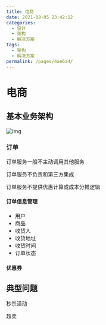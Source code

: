 ```yaml
---
title: 电商
date: 2021-08-05 23:42:12
categories:
  - 设计
  - 架构
  - 解决方案
tags:
  - 架构
  - 解决方案
permalink: /pages/4ae6a4/
---
```


# 电商

## 基本业务架构

![img](F:/Java_notes/images-master/snap/20210805222544.jpg)

### 订单

订单服务一般不主动调用其他服务

订单服务不负责和第三方集成

订单服务不提供优惠计算或成本分摊逻辑

#### 订单信息管理

- 用户
- 商品
- 收货人
- 收货地址
- 收货时间
- 订单状态

#### 优惠券

## 典型问题

秒杀活动

超卖
